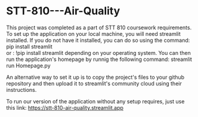 # STT-810---Air-Quality
This project was completed as a part of STT 810 coursework requirements.
To set up the application on your local machine, you will need streamlit installed. If you do not have it installed, you can do so using the command: pip install streamlit  
or : !pip install streamlit
depending on your operating system.
You can then run the application's homepage by runnig the following command: streamlit run Homepage.py

An alternative way to set it up is to copy the project's files to your github repository and then upload it to streamlit's community cloud using their instructions.

To run our version of the application without any setup requires, just use this link: https://stt-810-air-quality.streamlit.app


